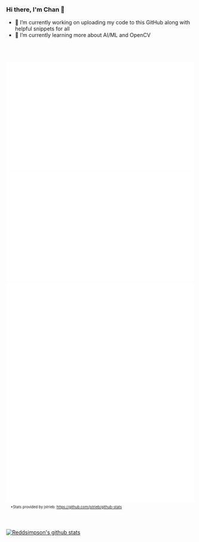 ### Hi there, I'm Chan 👋

- 🔭 I’m currently working on uploading my code to this GitHub along with helpful snippets for all
- 🌱 I’m currently learning more about AI/ML and OpenCV

<!--  Main Stats
https://metrics.lecoq.io/
https://github.com/lowlighter/metrics/
https://github.com/lowlighter/metrics/blob/master/.github/readme/partials/documentation/setup/shared.md
-->
<!--
![Metrics](https://metrics.lecoq.io/reddsimpson?template=classic&achievements=1&languages=1&base.indepth=false&traffic=1&languages.limit=8&languages.threshold=0%25&languages.other=false&languages.colors=github&languages.sections=most-used&languages.indepth=false&languages.analysis.timeout=15&languages.categories=markup%2C%20programming&languages.recent.categories=markup%2C%20programming&languages.recent.load=300&languages.recent.days=14&achievements.threshold=C&achievements.secrets=true&achievements.display=detailed&achievements.limit=0&config.timezone=America%2FNew_York)
-->

<br><br>
<!-- Stats and Most Used Languages -->
![](https://raw.githubusercontent.com/reddsimpson/github-stats/master/generated/overview.svg#gh-dark-mode-only)
![](https://raw.githubusercontent.com/reddsimpson/github-stats/master/generated/overview.svg#gh-light-mode-only)
![](https://raw.githubusercontent.com/reddsimpson/github-stats/master/generated/languages.svg#gh-dark-mode-only)
![](https://raw.githubusercontent.com/reddsimpson/github-stats/master/generated/languages.svg#gh-light-mode-only)
<br>&nbsp;&nbsp;&nbsp;<sub><sup>*Stats provided by jstrieb: https://github.com/jstrieb/github-stats</sup></sub>

<br><br>
[![Reddsimpson's github stats](https://github-readme-stats.vercel.app/api?username=reddsimpson&show_icons=true&count_private=true&theme=radical&hide=stars)](https://github.com/reddsimpson)
<!--
[![GitHub Streak](https://github-readme-streak-stats.herokuapp.com/?user=reddsimpson&theme=dark&count_private=true&theme=radical)](https://github.com/reddsimpson)
-->
<!-- Grade, Stats, and Most Used Languages -->
<!--
<div align="left">
   <img 
        width="44%" 
        height="auto" 
        src="https://github-readme-stats.vercel.app/api?username=reddsimpson&show_icons=true&count_private=true&hide_border=true&title_color=00bfbf&icon_color=00bfbf&text_color=c9d1d9&bg_color=0d1117" 
        alt="Chsn's github stats" /> 
   <img 
        width="36%" 
        height="auto" 
        src="https://github-readme-stats.vercel.app/api/top-langs/?username=reddsimpson&layout=compact&hide_border=true&title_color=00bfbf&text_color=00bfbf&bg_color=0d1117" />
</div>
-->
<!-- Contributions and Streak -->
<!--
<div align="center">  
   <img 
        width="50%" 
        height="auto"
        src="https://github-readme-streak-stats.herokuapp.com/?user=reddsimpson&theme=tokyonight&hide_border=true&stroke=0000&background=0D1117&ring=00bfbf&fire=00bfbf&currStreakLabel=00bfbf" 
        alt="Chan Simpson" /></div>
</div>
-->
<!--
**reddsimpson/reddsimpson** is a ✨ _special_ ✨ repository because its `README.md` (this file) appears on your GitHub profile.

Here are some ideas to get you started:

- 🔭 I’m currently working on ...
- 🌱 I’m currently learning ...
- 👯 I’m looking to collaborate on ...
- 🤔 I’m looking for help with ...
- 💬 Ask me about ...
- 📫 How to reach me: ...
- 😄 Pronouns: ...
- ⚡ Fun fact: ...
-->

